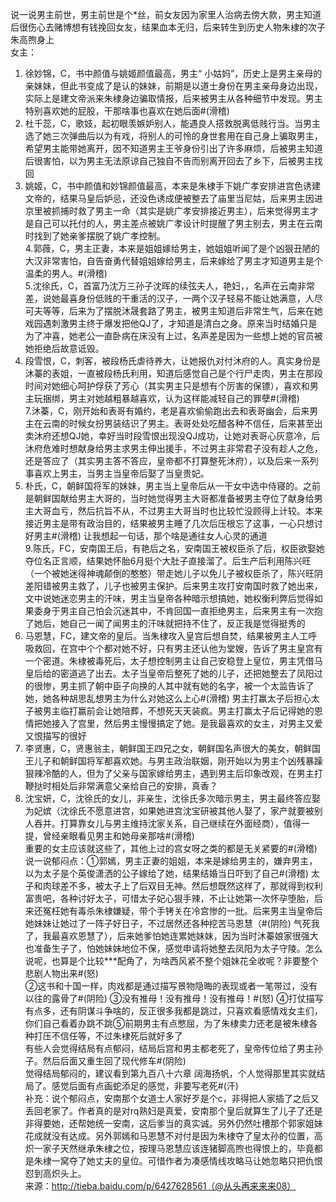 说一说男主前世，男主前世是个*丝，前女友因为家里人治病去傍大款，男主知道后很伤心去赌博想有钱挽回女友，结果血本无归，后来转生到历史人物朱棣的次子朱高煦身上  
女主：  
1. 徐妙锦，C，书中颜值与姚姬颜值最高，男主“ 小姑妈”，历史上是男主亲母的亲妹妹，但此书变成了是认的妹妹，前期是以道士身份在男主亲母身边出现，实际上是建文帝派来朱棣身边骗取情报，后来被男主从各种细节中发现。男主特别喜欢她的屁股，干那啥事也喜欢在她后面#(滑稽)  
2. 杜千蕊，C，歌妓，起初眼羡嫉妒别人，能遇良人搭救脱离低贱行当。当男主选了她三次弹曲后以为有戏，将别人的可怜的身世套用在自己身上骗取男主，希望男主能带她离开，因不知道男主王爷身份引出了许多麻烦，后被男主知道后很害怕，以为男主无法原谅自己独自不告而别离开回去了乡下，后被男主找回  
3. 姚姬，C，书中颜值和妙锦颜值最高，本来是朱棣手下姚广孝安排进宫色诱建文帝的，结果马皇后妒忌，还没色诱成便被整去了庙里当尼姑，后来男主因进京里被抓捕时救了男主一命（其实是姚广孝安排接近男主），后来觉得男主才是自己可以托付的人，男主差点被姚广孝设计时提醒了男主别去，男主在云南时找到了她亲爹摆脱了姚广孝控制。  
4.郭薇，C，男主正妻，本来是姐姐嫁给男主，她姐姐听闻了是个凶狠丑陋的大汉非常害怕，自告奋勇代替姐姐嫁给男主，后来嫁给了男主才知道男主是个温柔的男人。#(滑稽)  
5.沈徐氏，C，首富乃沈万三孙子沈晖的续弦夫人，艳妇，，名声在云南非常差，说她最喜身份低贱的干重活的汉子，一两个汉子轻易不能让她满意，人尽可夫等等，后来为了摆脱沐晟套路了男主，被男主知道后非常生气，后来在她戏园遇刺激男主终于爆发把他QJ了，才知道是清白之身。原来当时结婚只是为了冲喜，她老公一直卧病在床没有上过，名声差是因为一些想上她的官员被她拒绝后故意诋毁。  
6. 段雪恨，C，刺客，被段杨氏虐待养大，让她报仇对付沐府的人。真实身份是沐蓁的表姐，一直被段杨氏利用，知道后感觉自己是个行尸走肉，男主在那段时间对她细心呵护俘获了芳心（其实男主只是想有个厉害的保镖），喜欢和男主玩捆绑，男主对她越粗暴越喜欢，认为这样能减轻自己的罪孽#(滑稽)   
7.沐蓁，C，刚开始和表哥有婚约，老是喜欢偷偷跑出去和表哥幽会，后来男主在云南的时候女扮男装结识了男主。表哥处处吃醋各种不信任，后来甚至出卖沐府还想QJ她，幸好当时段雪恨出现没QJ成功，让她对表哥心灰意冷，后沐府危难时想献身给男主求男主伸出援手，不过男主非常君子没有趁人之危，还是答应了（其实男主答不答应，皇帝都不打算整死沐府），以及后来一系列事喜欢上男主，当男主当皇帝后娶了当皇贵妃。  
8. 朴氏，C，朝鲜国将军的妹妹，男主当上皇帝后从一干女中选中侍寝的。之前是朝鲜国献给男主大哥的，当时她觉得男主大哥都准备被男主夺位了献身给男主大哥血亏，然后抗旨不从，不过男主大哥当时也比较忙没顾得上计较。本来接近男主是带有政治目的，结果被男主睡了几次后压根忘了这事，一心只想讨好男主#(滑稽) 让我想起一句话，那个啥是通往女人心灵的通道  
9.陈氏，FC，安南国王后，有艳后之名，安南国王被权臣杀了后，权臣欲娶她夺位名正言顺，结果她怀胎6月挺个大肚子直接溜了。后生产后利用陈兴旺（一个被她迷得神魂颠倒的憨憨）带走她儿子以免儿子被权臣杀了，陈兴旺阴差阳错被男主救了，儿子也被男主保护。后来男主攻打安南国时救了她出来，文中说她迷恋男主的汗味，男主当皇帝各种暗示想搞她，她权衡利弊后觉得如果委身于男主自己怕会沉迷其中，不肯回国一直拒绝男主，后来男主有一次抱了她后，她自己一闻了闻男主的汗味就把持不住了，反正我是觉得挺秀的  
10. 马恩慧，FC，建文帝的皇后。当朱棣攻入皇宫后想自焚，结果被男主人工呼吸救回，在宫中个个都对她不好，只有男主还认他为堂嫂，告诉了男主皇宫有一个密道。朱棣被毒死后，太子想控制男主让自己安稳登上皇位，男主凭借马皇后给的密道逃了出去。太子当皇帝后整死了她的儿子，还把她整去了凤阳过的很惨，男主抓了朝中臣子向换的人其中就有她的名字，被一个太监告诉了她，她各种胡思乱想男主为什么对她这么上心#(滑稽) 男主打赢太子后担心太子被男主临打赢前会让她陪葬，不想死天天装疯。男主打赢太子后记得她的恩情把她接入了宫里，然后男主慢慢搞定了她。是我最喜欢的女主，对男主又爱又恨描写的很好  
11. 李贤惠，C，贤惠翁主，朝鲜国王四兄之女，朝鲜国名声很大的美女，朝鲜国王儿子和朝鲜国将军都喜欢她。与男主政治联姻，刚开始以为男主个凶残暴躁狠辣冷酷的人，但为了父亲与国家嫁给男主，遇到男主后印象改观，在男主打鞭挞时相处后非常满意父亲给自己的安排，真香？  
12. 沈宝妍，C，沈徐氏的女儿，非亲生，沈徐氏多次暗示男主，男主最终答应娶为妃嫔（沈徐氏不愿意进宫，如果她进宫沈宝研被其他人娶了，家产就要被别人吞并。打算靠女儿与男主维持沈家关系，自己继续在外面经商），值得一提，曾经亲眼看见男主和她母亲那啥#(滑稽)   
重要的女主应该就这些了，其他上过的宫女呀之类的都是无关紧要的#(滑稽)   
说一说郁闷点：①郭嫣，男主正妻的姐姐，本来是嫁给男主的，嫌弃男主，以为太子是个英俊潇洒的公子嫁给了她，结果结婚当日吓到了自己#(滑稽) 太子和肉球差不多，被太子上了后双目无神。然后想既然这样了，那就得到权利富贵吧，各种讨好太子，可惜太子妃心狠手辣，不止让她第一次怀孕堕胎，后来还冤枉她有毒杀朱棣嫌疑，带个手铐关在冷宫惨的一批。后来男主当皇帝后她妹妹让她过了一阵子好日子，不过居然还各种挖苦马恩慧（#(阴险) 气死我了，我最喜欢恩慧了），后来她爹怕她连累她妹妹，因为当时沐蓁娘家很强大也准备生子了，怕她妹妹地位不保，感觉申请将她整去凤阳为太子守陵。怎么说呢，也算是个比较***配角了，为啥西风紧不整个姐妹花全收呢？非要整个悲剧人物出来#(怒)   
②这书和十国一样，肉戏都是通过描写景物隐晦的表现或者一笔带过，没有以往的露骨了#(阴险) ③没有推母！没有推母！没有推母！#(怒) ④打仗描写有点多，还有阴谋斗争啥的，反正很多我都是跳过，只喜欢看感情戏女主们，你们自己看着办跳不跳⑤前期男主有点憋屈，为了朱棣卖力还老是被朱棣各种打压不信任等，不过朱棣死后就好多了  
有些人会觉得结局有点郁闷，结局后宫和男主都老死了，皇帝传位给了男主孙子。然后后面又重生回了现代修车#(阴险)   
觉得结局郁闷的，建议看到第九百八十六章 阔海扬帆，个人觉得那里其实就结局了。感觉后面有点画蛇添足的感觉，非要写老死#(汗)   
补充：说个郁闷点，安南那个女道士人家好歹是个c，非得把人家插了之后又丢回老家了。作者真的是对rq熟妇是真爱，安南那个皇后就算生了儿子了还是非得要她，还帮她统一安南，这后爹当的真实诚。另外仍然吐槽那个郭家姐妹花成就没有达成。另外郭嫣和马恩慧不对付是因为朱棣夺了皇太孙的位置，高炽一家子天然继承朱棣之位，按理马恩慧应该连猪脚高煦也得恨上的，毕竟都是朱棣一窝夺了她丈夫的皇位。可惜作者为凑感情线攻略马让她忽略只把仇恨怼到高炽头上。  
来源：http://tieba.baidu.com/p/6427628561（@从头再来来来08）  
